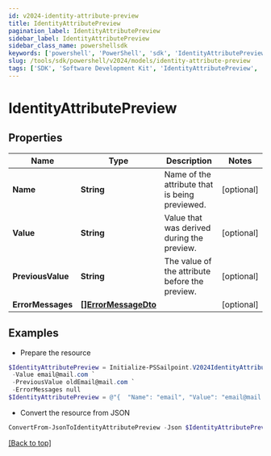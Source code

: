 ```yaml
---
id: v2024-identity-attribute-preview
title: IdentityAttributePreview
pagination_label: IdentityAttributePreview
sidebar_label: IdentityAttributePreview
sidebar_class_name: powershellsdk
keywords: ['powershell', 'PowerShell', 'sdk', 'IdentityAttributePreview', 'V2024IdentityAttributePreview'] 
slug: /tools/sdk/powershell/v2024/models/identity-attribute-preview
tags: ['SDK', 'Software Development Kit', 'IdentityAttributePreview', 'V2024IdentityAttributePreview']
---
```



# IdentityAttributePreview

## Properties

Name | Type | Description | Notes
------------ | ------------- | ------------- | -------------
**Name** | **String** | Name of the attribute that is being previewed. | [optional] 
**Value** | **String** | Value that was derived during the preview. | [optional] 
**PreviousValue** | **String** | The value of the attribute before the preview. | [optional] 
**ErrorMessages** | [**[]ErrorMessageDto**](error-message-dto) |  | [optional] 

## Examples

- Prepare the resource
```powershell
$IdentityAttributePreview = Initialize-PSSailpoint.V2024IdentityAttributePreview  -Name email `
 -Value email@mail.com `
 -PreviousValue oldEmail@mail.com `
 -ErrorMessages null
$IdentityAttributePreview = @"{  "Name": "email", "Value": "email@mail.com", "PreviousValue": "oldEmail@mail.com", "ErrorMessages": "null "}"@
```

- Convert the resource from JSON
```powershell
ConvertFrom-JsonToIdentityAttributePreview -Json $IdentityAttributePreview
```


[[Back to top]](#) 

